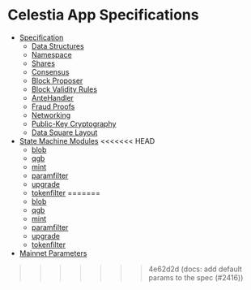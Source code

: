 # Celestia App Specifications

- [Specification](./specs/index.md)
  - [Data Structures](./specs/data_structures.md)
  - [Namespace](./specs/namespace.md)
  - [Shares](./specs/shares.md)
  - [Consensus](./specs/consensus.md)
  - [Block Proposer](./specs/block_proposer.md)
  - [Block Validity Rules](./specs/block_validity_rules.md)
  - [AnteHandler](./specs/ante_handler.md)
  - [Fraud Proofs](./specs/fraud_proofs.md)
  - [Networking](./specs/networking.md)
  - [Public-Key Cryptography](./specs/public_key_cryptography.md)
  - [Data Square Layout](./specs/data_square_layout.md)
- [State Machine Modules](./specs/state_machine_modules.md)
<<<<<<< HEAD
  - [blob](../../x/blob/README.md)
  - [qgb](../../x/qgb/README.md)
  - [mint](../../x/mint/README.md)
  - [paramfilter](../../x/paramfilter/README.md)
  - [upgrade](../../x/upgrade/README.md)
  - [tokenfilter](../../x/tokenfilter/README.md)
=======
  - [blob](https://github.com/celestiaorg/celestia-app/blob/main/x/blob/README.md)
  - [qgb](https://github.com/celestiaorg/celestia-app/blob/main/x/qgb/README.md)
  - [mint](https://github.com/celestiaorg/celestia-app/blob/main/x/mint/README.md)
  - [paramfilter](https://github.com/celestiaorg/celestia-app/blob/main/x/paramfilter/README.md)
  - [upgrade](https://github.com/celestiaorg/celestia-app/blob/main/x/upgrade/README.md)
  - [tokenfilter](https://github.com/celestiaorg/celestia-app/blob/main/x/tokenfilter/README.md)
- [Mainnet Parameters](./specs/params.md)
>>>>>>> 4e62d2d (docs: add default params to the spec (#2416))
